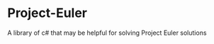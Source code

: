 Project-Euler
=============

A library of c# that may be helpful for solving Project Euler solutions
